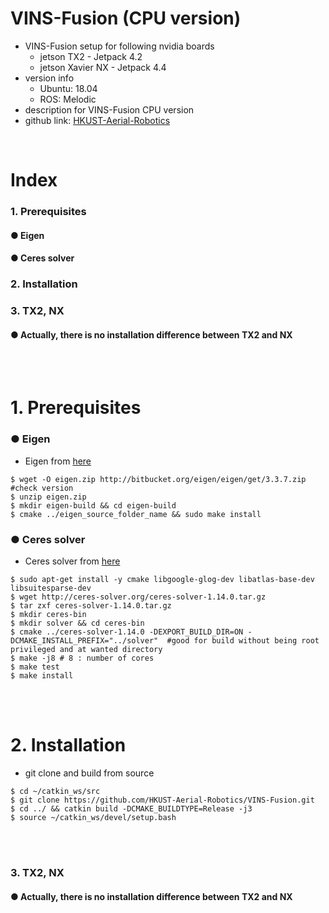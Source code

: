# VINS-Fusion (CPU version)
+ VINS-Fusion setup for following nvidia boards
    + jetson TX2 - Jetpack 4.2
    + jetson Xavier NX - Jetpack 4.4
+ version info
    + Ubuntu: 18.04 
    + ROS: Melodic 
+ description for VINS-Fusion CPU version
+ github link: [HKUST-Aerial-Robotics](https://github.com/HKUST-Aerial-Robotics/VINS-Fusion)
<br>

# Index
### 1. Prerequisites
####    ● Eigen
####    ● Ceres solver
### 2. Installation
### 3. TX2, NX
####    ● Actually, there is no installation difference between TX2 and NX
<br><br>

# 1. Prerequisites
### ● Eigen
+ Eigen from [here](http://eigen.tuxfamily.org/index.php?title=Main_Page)
```
$ wget -O eigen.zip http://bitbucket.org/eigen/eigen/get/3.3.7.zip #check version
$ unzip eigen.zip
$ mkdir eigen-build && cd eigen-build
$ cmake ../eigen_source_folder_name && sudo make install
```
### ● Ceres solver
+ Ceres solver from [here](http://ceres-solver.org/installation.html)
```
$ sudo apt-get install -y cmake libgoogle-glog-dev libatlas-base-dev libsuitesparse-dev
$ wget http://ceres-solver.org/ceres-solver-1.14.0.tar.gz
$ tar zxf ceres-solver-1.14.0.tar.gz
$ mkdir ceres-bin
$ mkdir solver && cd ceres-bin
$ cmake ../ceres-solver-1.14.0 -DEXPORT_BUILD_DIR=ON -DCMAKE_INSTALL_PREFIX="../solver"  #good for build without being root privileged and at wanted directory
$ make -j8 # 8 : number of cores
$ make test
$ make install
```
<br><br>

# 2. Installation
+ git clone and build from source
```
$ cd ~/catkin_ws/src
$ git clone https://github.com/HKUST-Aerial-Robotics/VINS-Fusion.git
$ cd ../ && catkin build -DCMAKE_BUILDTYPE=Release -j3
$ source ~/catkin_ws/devel/setup.bash
```
<br><br>

### 3. TX2, NX
#### ● Actually, there is no installation difference between TX2 and NX

